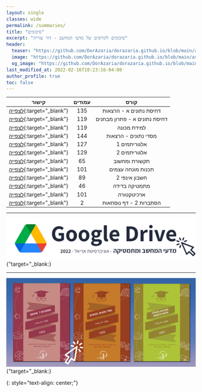```yaml
---
layout: single
classes: wide
permalink: /summaries/
title: "סיכומים"
excerpt: "סיכומים לקורסים של מדעי המחשב - דור עזריה"
header:
  teaser: "https://github.com/DorAzaria/dorazaria.github.io/blob/main/assets/images/covers/%D7%A1%D7%99%D7%9B%D7%95%D7%9E%D7%99%D7%9D.png?raw=true"
  image: "https://github.com/DorAzaria/dorazaria.github.io/blob/main/assets/images/covers/%D7%A1%D7%99%D7%9B%D7%95%D7%9E%D7%99%D7%9D.png?raw=true"
  og_image: "https://github.com/DorAzaria/dorazaria.github.io/blob/main/assets/images/covers/%D7%A1%D7%99%D7%9B%D7%95%D7%9E%D7%99%D7%9D.png?raw=true"
last_modified_at: 2022-02-16T10:23:16-04:00
author_profile: true
toc: false
---
```


| קישור | עמודים | קורס |
|:----:|:----:|:----:|
| [לצפייה](https://github.com/DorAzaria/dorazaria.github.io/raw/main/assets/summaries/%D7%93%D7%97%D7%99%D7%A1%D7%AA%20%D7%A0%D7%AA%D7%95%D7%A0%D7%99%D7%9D%20%D7%90'%20-%20%D7%9E%D7%97%D7%91%D7%A8%D7%AA%20%D7%94%D7%A8%D7%A6%D7%90%D7%95%D7%AA.pdf){:target="\_blank"} | 135 | דחיסת נתונים א - הרצאות |
| [לצפייה](https://github.com/DorAzaria/dorazaria.github.io/raw/main/assets/summaries/%D7%A4%D7%AA%D7%A8%D7%95%D7%A0%D7%95%D7%AA%20%D7%9C%D7%9E%D7%91%D7%97%D7%A0%D7%99%D7%9D%20-%20%D7%93%D7%97%D7%99%D7%A1%D7%AA%20%D7%A0%D7%AA%D7%95%D7%A0%D7%99%D7%9D%20%D7%90'.pdf){:target="\_blank"} | 119 | דחיסת נתונים א - פתרון מבחנים |
| [לצפייה](https://github.com/DorAzaria/dorazaria.github.io/raw/main/assets/summaries/%D7%9C%D7%9E%D7%99%D7%93%D7%AA%20%D7%9E%D7%9B%D7%95%D7%A0%D7%94%20-%20%D7%9E%D7%97%D7%91%D7%A8%D7%AA%20%D7%94%D7%A8%D7%A6%D7%90%D7%95%D7%AA.pdf){:target="\_blank"} | 119 | למידת מכונה |
| [לצפייה](https://github.com/DorAzaria/dorazaria.github.io/raw/main/assets/summaries/%D7%9E%D7%A1%D7%93%D7%99%20%D7%A0%D7%AA%D7%95%D7%A0%D7%99%D7%9D%20-%20%D7%9E%D7%97%D7%91%D7%A8%D7%AA%20%D7%94%D7%A8%D7%A6%D7%90%D7%95%D7%AA.pdf){:target="\_blank"} | 144 | מסדי נתונים - הרצאות |
| [לצפייה](https://github.com/DorAzaria/dorazaria.github.io/raw/main/assets/summaries/%D7%90%D7%9C%D7%92%D7%95%D7%A8%D7%99%D7%AA%D7%9E%D7%99%D7%9D%201%20-%20%D7%A1%D7%99%D7%9B%D7%95%D7%9D%20%D7%94%D7%A8%D7%A6%D7%90%D7%95%D7%AA.pdf){:target="\_blank"} | 127 | אלגוריתמים 1 |
| [לצפייה](https://github.com/DorAzaria/dorazaria.github.io/raw/main/assets/summaries/%D7%90%D7%9C%D7%92%D7%95%D7%A8%D7%99%D7%AA%D7%9E%D7%99%D7%9D%202%20-%20%D7%A1%D7%99%D7%9B%D7%95%D7%9D%20%D7%94%D7%A8%D7%A6%D7%90%D7%95%D7%AA.pdf){:target="\_blank"} | 129 | אלגוריתמים 2 |
| [לצפייה](https://github.com/DorAzaria/dorazaria.github.io/raw/main/assets/summaries/%D7%AA%D7%A7%D7%A9%D7%95%D7%A8%D7%AA%20%D7%95%D7%9E%D7%97%D7%A9%D7%95%D7%91%20-%20%D7%9E%D7%97%D7%91%D7%A8%D7%AA.pdf){:target="\_blank"} | 65 | תקשורת ומחשוב |
| [לצפייה](https://github.com/DorAzaria/dorazaria.github.io/raw/main/assets/summaries/%D7%AA%D7%9B%D7%A0%D7%95%D7%AA%20%D7%9E%D7%95%D7%A0%D7%97%D7%94%20%D7%A2%D7%A6%D7%9E%D7%99%D7%9D%20-%20%D7%A1%D7%99%D7%9B%D7%95%D7%9D%20%D7%94%D7%A8%D7%A6%D7%90%D7%95%D7%AA.pdf){:target="\_blank"} | 101 | תכנות מונחה עצמים |
| [לצפייה](https://github.com/DorAzaria/dorazaria.github.io/raw/main/assets/summaries/%D7%97%D7%A9%D7%91%D7%95%D7%9F%20%D7%90%D7%99%D7%A0%D7%A4%D7%99%202%20-%20%D7%A1%D7%99%D7%9B%D7%95%D7%9D%20%D7%94%D7%A8%D7%A6%D7%90%D7%95%D7%AA.pdf){:target="\_blank"} | 89 | חשבון אינפי 2 |
| [לצפייה](https://github.com/DorAzaria/dorazaria.github.io/raw/main/assets/summaries/%D7%9E%D7%AA%D7%9E%D7%98%D7%99%D7%A7%D7%94%20%D7%93%D7%99%D7%A1%D7%A7%D7%A8%D7%98%D7%99%D7%AA%20%D7%A1%D7%99%D7%9B%D7%95%D7%9D.pdf){:target="\_blank"} | 46 | מתמטיקה בדידה |
| [לצפייה](https://github.com/DorAzaria/dorazaria.github.io/raw/main/assets/summaries/%D7%9E%D7%97%D7%91%D7%A8%D7%AA%20%D7%AA%D7%A8%D7%92%D7%95%D7%9C%20%D7%9C%D7%9E%D7%91%D7%97%D7%9F%20%D7%91%D7%90%D7%A8%D7%9B%D7%99%D7%98%D7%A7%D7%98%D7%95%D7%A8%D7%94.pdf){:target="\_blank"} | 101 | ארכיטקטורה |
| [לצפייה](https://github.com/DorAzaria/dorazaria.github.io/raw/main/assets/summaries/%D7%93%D7%A3%20%D7%A0%D7%95%D7%A1%D7%97%D7%90%D7%95%D7%AA%20-%20%D7%94%D7%A1%D7%AA%D7%91%D7%A8%D7%95%D7%AA%202.pdf){:target="\_blank"} | 2 | הסתברות 2 - דף נוסחאות |

<hr></hr>

 [![](https://github.com/DorAzaria/dorazaria.github.io/blob/main/assets/images/summaries/drive.png?raw=true)](https://bit.ly/ArielCSDrive){"target="\_blank:}

<hr></hr>

 [![](https://github.com/DorAzaria/dorazaria.github.io/blob/main/assets/images/summaries/aguda%20books.png?raw=true)](https://sua.co.il/product-category/%d7%97%d7%95%d7%91%d7%a8%d7%95%d7%aa-%d7%90%d7%92%d7%95%d7%93%d7%94/){"target="\_blank:}

{: style="text-align: center;"}
